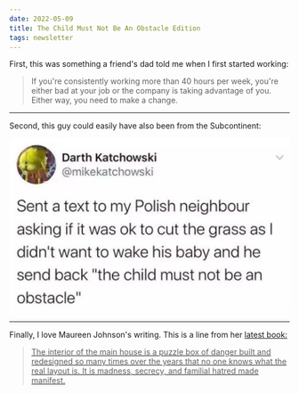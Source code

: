 ```yaml
---
date: 2022-05-09
title: The Child Must Not Be An Obstacle Edition
tags: newsletter
---
```


First, this was something a friend's dad told me when I first started working:</p>

> If you're consistently working more than 40 hours per week, you're either bad at your job or the company is taking advantage of you. Either way, you need to make a change.</p>
___

Second, this guy could easily have also been from the Subcontinent:</p>
![polish](https://raw.githubusercontent.com/muneer78/muneer78.github.io/master/images/polish.jpg)

___
Finally, I love Maureen Johnson&#39;s writing. This is a line from her <a href="https://bookshop.org/books/your-guide-to-not-getting-murdered-in-a-quaint-english-village/9781984859624">latest book:

> The interior of the main house is a puzzle box of danger built and redesigned so many times over the years that no one knows what the real layout is. It is madness, secrecy, and familial hatred made manifest.</p>
